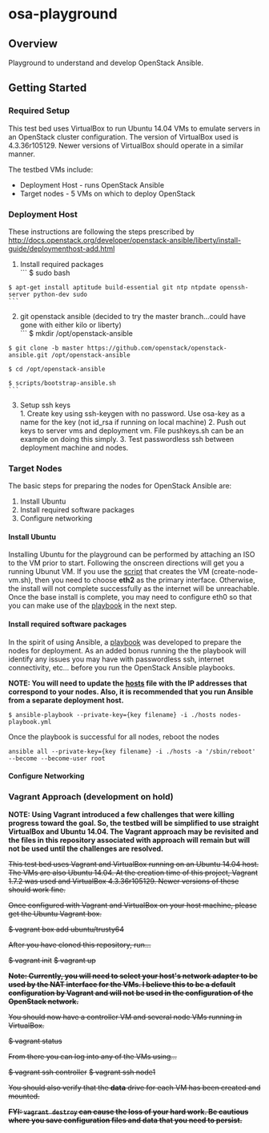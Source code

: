 # osa-playground
## Overview
Playground to understand and develop OpenStack Ansible.

## Getting Started
### Required Setup
This test bed uses VirtualBox to run Ubuntu 14.04 VMs to emulate servers in an OpenStack cluster configuration.  The version of VirtualBox used is 4.3.36r105129.  Newer versions of VirtualBox should operate in a similar manner.

The testbed VMs include:
  * Deployment Host - runs OpenStack Ansible
  * Target nodes - 5 VMs on which to deploy OpenStack

### Deployment Host
These instructions are following the steps prescribed by http://docs.openstack.org/developer/openstack-ansible/liberty/install-guide/deploymenthost-add.html
  1.  Install required packages  
    ```
    $ sudo bash
    
    $ apt-get install aptitude build-essential git ntp ntpdate openssh-server python-dev sudo
    ```
  2.  git openstack ansible (decided to try the master branch...could have gone with either kilo or liberty)  
    ```
    $ mkdir /opt/openstack-ansible
    
    $ git clone -b master https://github.com/openstack/openstack-ansible.git /opt/openstack-ansible
    
    $ cd /opt/openstack-ansible
    
    $ scripts/bootstrap-ansible.sh
    ```
  3.  Setup ssh keys  
    1.  Create key using ssh-keygen with no password.  Use osa-key as a name for the key (not id_rsa if running on local machine)
    2.  Push out keys to server vms and deployment vm.  File pushkeys.sh can be an example on doing this simply.
    3.  Test passwordless ssh between deployment machine and nodes.


### Target Nodes
The basic steps for preparing the nodes for OpenStack Ansible are:
1. Install Ubuntu
2. Install required software packages
3. Configure networking

#### Install Ubuntu
Installing Ubuntu for the playground can be performed by attaching an ISO to the VM prior to start.  Following the onscreen directions will get you a running Ubunut VM.  If you use the [script](./create-node-vm.sh) that creates the VM (create-node-vm.sh), then you need to choose __eth2__ as the primary interface.  Otherwise, the install will not complete successfully as the internet will be unreachable.  Once the base install is complete, you may need to configure eth0 so that you can make use of the [playbook](./nodes-playbook.yml) in the next step.

#### Install required software packages
In the spirit of using Ansible, a [playbook](./nodes-playbook.yml) was developed to prepare the nodes for deployment.  As an added bonus running the the playbook will identify any issues you may have with passwordless ssh, internet connectivity, etc... before you run the OpenStack Ansible playbooks.  

**NOTE: You will need to update the [hosts](./hosts) file with the IP addresses that correspond to your nodes.  Also, it is recommended that you run Ansible from a separate deployment host.**

```
$ ansible-playbook --private-key={key filename} -i ./hosts nodes-playbook.yml
```

Once the playbook is successful for all nodes, reboot the nodes

```
ansible all --private-key={key filename} -i ./hosts -a '/sbin/reboot' --become --become-user root
```

#### Configure Networking



### Vagrant Approach (development on hold)
**NOTE: Using Vagrant introduced a few challenges that were killing progress toward the goal.  So, the testbed will be simplified to use straight VirtualBox and Ubuntu 14.04.  The Vagrant approach may be revisited and the files in this repository associated with approach will remain but will not be used until the challenges are resolved.**

~~This test bed uses Vagrant and VirtualBox running on an Ubuntu 14.04 host.  The VMs are also Ubuntu 14.04.  At the creation time of this project, Vagrant 1.7.2 was used and VirtualBox 4.3.36r105129.  Newer versions of these should work fine.~~

~~Once configured with Vagrant and VirtualBox on your host machine, please get the Ubuntu Vagrant box.~~

~~$ vagrant box add ubuntu/trusty64~~ 

~~After you have cloned this repository, run...~~

~~$ vagrant init~~
~~$ vagrant up~~
  
~~**Note: Currently, you will need to select your host's network adapter to be used by the NAT interface for the VMs.  I believe this to be a default configuration by Vagrant and will not be used in the configuration of the OpenStack network.**~~

~~You should now have a controller VM and several node VMs running in VirtualBox.~~

~~$ vagrant status~~
  
~~From there you can log into any of the VMs using...~~

~~$ vagrant ssh controller~~
~~$ vagrant ssh node1~~
  
~~You should also verify that the **data** drive for each VM has been created and mounted.~~

~~**FYI:  `vagrant destroy` can cause the loss of your hard work.  Be cautious where you save configuration files and data that you need to persist.**~~
